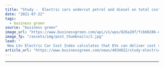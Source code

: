 ```yaml
---
title: "Study -  Electric cars undercut petrol and diesel on total cost of ownership"
date: "2021-07-22"
tags: 
  - business green
source: "business green"
image_url: "https://www.businessgreen.com/api/v1/wps/826a28f/fcb60286-ef99-4258-a0cf-a748959d8ccb/4/iStock-1182744070-185x114.jpg"
image_fp: "/assets/img/post_thumbnails/2.jpg"
lead: "
 New LV= Electric Car Cost Index calculates that EVs can deliver cost savings compared to their internal combustion engine counterparts ..."
article_url: "https://www.businessgreen.com/news/4034822/study-electric-cars-undercut-petrol-diesel-total-cost-ownership"
---
```


---
